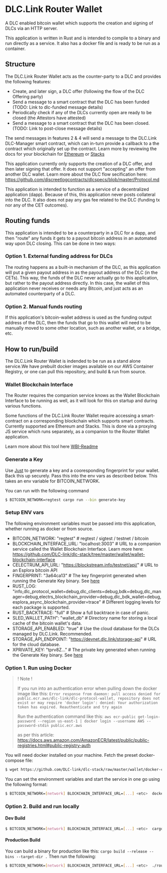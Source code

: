 # DLC.Link Router Wallet
A DLC enabled bitcoin wallet which supports the creation and signing of DLCs via an HTTP server.

This application is written in Rust and is intended to compile to a binary and run directly as a service. It also has a docker file and is ready to be run as a container.

## Structure
The DLC.Link Router Wallet acts as the counter-party to a DLC and provides the following features:

- Create, and later sign, a DLC offer (following the flow of the DLC Offering party)
- Send a message to a smart contract that the DLC has been funded (TODO: Link to dlc-funded message details)
- Periodically check if any of the DLCs currently open are ready to be closed (the Attestors have attested)
- Send a message to a smart contract that the DLC has been closed. (TODO: Link to post-close message details)

The send messages in features 2 & 4 will send a message to the DLC.Link DLC-Manager smart contract, which can in-turn provide a callback to a the contract which originally set up the contract. Learn more by reviewing the docs for your blockchain for [Ethereum](https://github.com/DLC-link/dlc-solidity) or [Stacks](https://github.com/DLC-link/dlc-clarity)

This application currently only supports the creation of a DLC offer, and then later signing that offer. It does not support "accepting" an offer from another DLC wallet. Learn more about the DLC flow secification here: https://github.com/discreetlogcontracts/dlcspecs/blob/master/Protocol.md

This application is intended to function as a service of a decentralized application (dapp). Because of this, this application never posts collateral into the DLC. It also does not pay any gas fee related to the DLC (funding tx nor any of the CET outcomes).

## Routing funds
This application is intended to be a counterparty in a DLC for a dapp, and then "route" any funds it gets to a payout bitcoin address in an automated way upon DLC closing. This can be done in two ways:

### Option 1. External funding address for DLCs
The routing happens as a built-in mechanism of the DLC, as this application will put a given payout address in as the payout address of the DLC (in the CETs). This way, the funds of the DLC never actually go to this application, but rather to the payout address directly. In this case, the wallet of this application never receives or needs any Bitcoin, and just acts as an automated counterparty of a DLC.

### Option 2. Manual funds routing
If this application's bitcoin-wallet address is used as the funding output address of the DLC, then the funds that go to this wallet will need to be manually moved to some other location, such as another wallet, or a bridge, etc.

## How to run/build
The DLC.Link Router Wallet is indended to be run as a stand alone service.We have prebuilt docker images available on our AWS Container Registry, or one can pull this repository, and build & run from source.

### Wallet Blockchain Interface
The Router requires the companion service knows as the Wallet Blockchain Interface to be running as well, as it will look for this on startup and during various functions.

Some functions of the DLC.Link Router Wallet require accessing a smart-contract on a corresponding blockchain which supports smart contracts. Currently supported are Ethereum and Stacks. This is done via a proxying JS service which runs separately, as a companion to the Router Wallet application.

Learn more about this tool here [WBI-Readme](https://github.com/DLC-link/dlc-stack/tree/master/wallet/wallet-blockchain-interface)

### Generate a Key
Use [Just](https://github.com/casey/just) to generate a key and a cooresponding fingerprint for your wallet. Back this up securely. Pass this into the env vars as described below. This takes an env variable for BITCOIN_NETWORK.

You can run with the following command
```sh
$ BITCOIN_NETWORK=regtest cargo run --bin generate-key
```

### Setup ENV vars

The following environment variables must be passed into this application, whether running as docker or from source.

* BITCOIN_NETWORK: "regtest" # regtest / sigtest / testnet / bitcoin
* BLOCKCHAIN_INTERFACE_URL: "localhost:3003" # URL to a companion service called the Wallet Blockchain Interface. Learn more here: https://github.com/DLC-link/dlc-stack/tree/master/wallet/wallet-blockchain-interface
* CELECTRUM_API_URL: "https://blockstream.info/testnet/api/" # URL to an Esplora bitcoin API
* FINGERPRINT: "3a64ca13" # The key fingerprint generated when running the Generate Key binary. See [here](#generate-a-key)
* RUST_LOG: "info,dlc_protocol_wallet=debug,dlc_clients=debug,bdk=debug,dlc_manager=debug,electrs_blockchain_provider=debug,dlc_bdk_wallet=debug,esplora_async_blockchain_provider=trace" # Different logging levels for each package is supported.
* RUST_BACKTRACE: "full" # Show a full backtrace in case of panic.
* SLED_WALLET_PATH": "wallet_db" # Directory name for storing a local cache of the bitcoin wallet's data.
* STORAGE_API_ENABLED: "true" # Use the cloud database for the DLCs managed by DLC.Link. Recommended.
* STORAGE_API_ENDPOINT: "https://devnet.dlc.link/storage-api" # URL for the cloud database.
* XPRIVATE_KEY: "tprv8Z..." # The private key generated when running the Generate Key binary. See [here](#generate-a-key)

### Option 1. Run using Docker

>! Note !
>
> If you run into an authentication error when pulling down the docker image like this:
> `Error response from daemon: pull access denied for public.ecr.aws/dlc-link/dlc-protocol-wallet, repository does not exist or may require 'docker login': denied: Your authorization token has expired. Reauthenticate and try again`
>
> Run the authentication command like this:
> `aws ecr-public get-login-password --region us-east-1 | docker login --username AWS --password-stdin public.ecr.aws`
>
> as per this article: https://docs.aws.amazon.com/AmazonECR/latest/public/public-registries.html#public-registry-auth

You will need docker installed on your machine. Fetch the preset docker-compose file:

```bash
$ wget https://github.com/DLC-link/dlc-stack/raw/master/wallet/docker-compose.yml
```

You can set the environment variables and start the service in one go using the following format:
```sh
$ BITCOIN_NETWORK=[network] BLOCKCHAIN_INTERFACE_URL=[...] <etc>  docker compose up
```

### Option 2. Build and run locally

#### Dev Build
```sh
$ BITCOIN_NETWORK=[network] BLOCKCHAIN_INTERFACE_URL=[...] <etc>  cargo run
```

#### Production Build
You can build a binary for production like this:
`cargo build --release --bins --target-dir .` Then run the following:
```sh
$ BITCOIN_NETWORK=[network] BLOCKCHAIN_INTERFACE_URL=[...] <etc>  ./router-wallet
```
